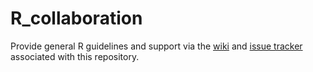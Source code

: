 # R_collaboration
Provide general R guidelines and support via the [wiki](https://github.com/iiasa/R_collaboration/wiki) and [issue tracker](https://github.com/iiasa/R_collaboration/issues) associated with this repository.
